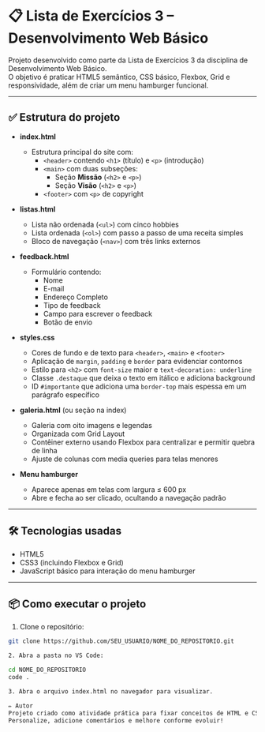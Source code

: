 # 📋 Lista de Exercícios 3 – Desenvolvimento Web Básico

Projeto desenvolvido como parte da Lista de Exercícios 3 da disciplina de Desenvolvimento Web Básico.  
O objetivo é praticar HTML5 semântico, CSS básico, Flexbox, Grid e responsividade, além de criar um menu hamburger funcional.

---

## ✅ Estrutura do projeto

- **index.html**
  - Estrutura principal do site com:
    - `<header>` contendo `<h1>` (título) e `<p>` (introdução)
    - `<main>` com duas subseções:
      - Seção **Missão** (`<h2>` e `<p>`)
      - Seção **Visão** (`<h2>` e `<p>`)
    - `<footer>` com `<p>` de copyright

- **listas.html**
  - Lista não ordenada (`<ul>`) com cinco hobbies
  - Lista ordenada (`<ol>`) com passo a passo de uma receita simples
  - Bloco de navegação (`<nav>`) com três links externos

- **feedback.html**
  - Formulário contendo:
    - Nome
    - E-mail
    - Endereço Completo
    - Tipo de feedback
    - Campo para escrever o feedback
    - Botão de envio

- **styles.css**
  - Cores de fundo e de texto para `<header>`, `<main>` e `<footer>`
  - Aplicação de `margin`, `padding` e `border` para evidenciar contornos
  - Estilo para `<h2>` com `font-size` maior e `text-decoration: underline`
  - Classe `.destaque` que deixa o texto em itálico e adiciona background
  - ID `#importante` que adiciona uma `border-top` mais espessa em um parágrafo específico

- **galeria.html** (ou seção na index)
  - Galeria com oito imagens e legendas
  - Organizada com Grid Layout
  - Contêiner externo usando Flexbox para centralizar e permitir quebra de linha
  - Ajuste de colunas com media queries para telas menores

- **Menu hamburger**
  - Aparece apenas em telas com largura ≤ 600 px
  - Abre e fecha ao ser clicado, ocultando a navegação padrão

---

## 🛠 Tecnologias usadas

- HTML5
- CSS3 (incluindo Flexbox e Grid)
- JavaScript básico para interação do menu hamburger

---

## 📦 Como executar o projeto

1. Clone o repositório:
```bash
git clone https://github.com/SEU_USUARIO/NOME_DO_REPOSITORIO.git

2. Abra a pasta no VS Code:

cd NOME_DO_REPOSITORIO
code .

3. Abra o arquivo index.html no navegador para visualizar.

✏️ Autor
Projeto criado como atividade prática para fixar conceitos de HTML e CSS.
Personalize, adicione comentários e melhore conforme evoluir!

